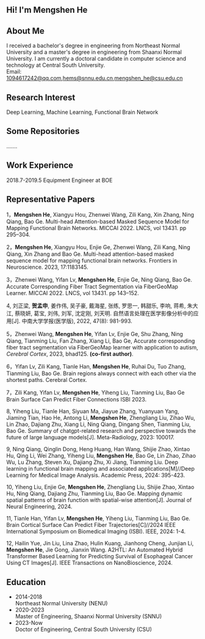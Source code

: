 ## Hi! I'm Mengshen He

## About Me

I received a bachelor's degree in engineering from Northeast Normal University and a master's degree in engineering from Shaanxi Normal University. I am currently a doctoral candidate in computer science and technology at Central South University.<br>
Email: 1094617242@qq.com,hems@snnu.edu.cn,mengshen_he@csu.edu.cn <br>

## Research Interest

Deep Learning, Machine Learning, Functional Brain Network

## Some Repositories 

.......

## Work Experience

2018.7-2019.5 Equipment Engineer at BOE

## Representative Papers 

1，**Mengshen He**, Xiangyu Hou, Zhenwei Wang, Zili Kang, Xin Zhang, Ning Qiang, Bao Ge.  Multi-head Attention-based Masked Sequence Model for Mapping Functional Brain Networks.   MICCAI 2022. LNCS, vol 13431. pp 295–304.

2，**Mengshen He**, Xiangyu Hou, Enjie Ge, Zhenwei Wang, Zili Kang, Ning Qiang, Xin Zhang and Bao Ge.  Multi-head attention-based masked sequence model for mapping functional brain networks. Frontiers in Neuroscience. 2023,  17:1183145. 

3，Zhenwei Wang, Yifan Lv, **Mengshen He**, Enjie Ge, Ning Qiang, Bao Ge.  Accurate Corresponding Fiber Tract Segmentation via FiberGeoMap Learner.   MICCAI 2022. LNCS, vol 13431. pp 143–152. 

4,   刘正梁, **贺孟申**, 姜作伟, 吴子豪, 戴海星, 张练, 罗思一, 韩甜乐, 李响, 蒋希, 朱大江, 蔡晓妍, 葛宝, 刘伟, 刘军, 沈定刚, 刘天明. 自然语言处理在医学影像分析中的应用[J]. 中南大学学报(医学版), 2022, 47(8): 981-993. 

5，Zhenwei Wang, **Mengshen He**, Yifan Lv, Enjie Ge, Shu Zhang, Ning Qiang, Tianming Liu, Fan Zhang, Xiang Li, Bao Ge, Accurate corresponding fiber tract segmentation via FiberGeoMap learner with application to autism, *Cerebral Cortex*, 2023, bhad125. **(co-first author)**.

6，Yifan Lv, Zili Kang, Tianle Han, **Mengshen He**, Ruhai Du, Tuo Zhang, Tianming Liu, Bao Ge. Brain regions always connect with each other via the shortest paths. Cerebral Cortex. 

7，Zili Kang, Yifan Lv, **Mengshen He**, Yiheng Liu, Tianming Liu, Bao Ge Brain Surface Can Predict Fiber Connections ISBI 2023.

8, Yiheng Liu, Tianle Han, Siyuan Ma, Jiayue Zhang, Yuanyuan Yang, Jiaming Tian, Hao He, Antong Li, **Mengshen He**, Zhengliang Liu, Zihao Wu, Lin Zhao, Dajiang Zhu, Xiang Li, Ning Qiang, Dingang Shen, Tianming Liu, Bao Ge. Summary of chatgpt-related research and perspective towards the future of large language models[J]. Meta-Radiology, 2023: 100017.

9, Ning Qiang, Qinglin Dong, Heng Huang, Han Wang, Shijie Zhao, Xintao Hu, Qing Li, Wei Zhang, Yiheng Liu, **Mengshen He**, Bao Ge, Lin Zhao, Zihao Wu, Lu Zhang, Steven Xu, Dajiang Zhu, Xi Jiang, Tianming Liu. Deep learning in functional brain mapping and associated applications[M]//Deep Learning for Medical Image Analysis. Academic Press, 2024: 395-423.

10, Yiheng Liu, Enjie Ge, **Mengshen He**, Zhengliang Liu, Shijie Zhao, Xintao Hu, Ning Qiang, Dajiang Zhu, Tianming Liu, Bao Ge. Mapping dynamic spatial patterns of brain function with spatial-wise attention[J]. Journal of Neural Engineering, 2024.

11, Tianle Han, Yifan Lv, **Mengshen He**, Yiheng Liu, Tianming Liu, Bao Ge. Brain Cortical Surface Can Predict Fiber Trajectories[C]//2024 IEEE International Symposium on Biomedical Imaging (ISBI). IEEE, 2024: 1-4.

12, Hailin Yue, Jin Liu, Lina Zhao, Hulin Kuang, Jianhong Cheng, Junjian Li, **Mengshen He**, Jie Gong, Jianxin Wang. A2HTL: An Automated Hybrid Transformer Based Learning for Predicting Survival of Esophageal Cancer Using CT Images[J]. IEEE Transactions on NanoBioscience, 2024.

## Education

- 2014-2018 <br>
  Northeast Normal University (NENU)<br>
- 2020-2023 <br>
  Master of Engineering, Shaanxi Normal University (SNNU)
- 2023-Now <br>
  Doctor of Engineering, Central South University (CSU)
